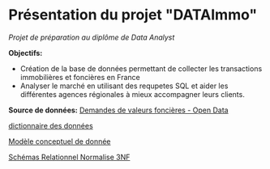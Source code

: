 # Présentation du projet "DATAImmo"

*Projet de préparation au diplôme de Data Analyst*

**Objectifs:** 
- Création de la base de données permettant de collecter les transactions immobilières et foncières en France
- Analyser le marché en utilisant des requpetes SQL et aider les différentes agences régionales à mieux accompagner leurs clients.

**Source de données:** [Demandes de valeurs foncières - Open Data](https://www.data.gouv.fr/fr/datasets/5c4ae55a634f4117716d5656/)

[dictionnaire des données](1_DATAImmo_DictionnaireDonnees.pdf)

[Modèle conceptuel de donnée](2_DATAImmo_ModeleConceptuelDonnees.pdf)

[Schémas Relationnel Normalise 3NF](3_DATAImmo_SchemasRelationnelNormalise3NF.pdf)
